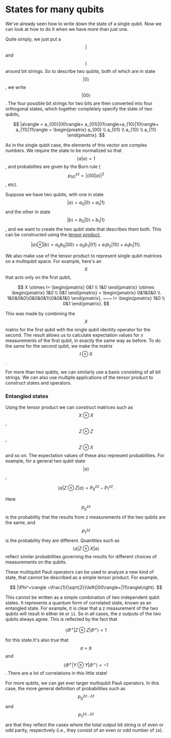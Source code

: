 # States for many qubits

We've already seen how to write down the state of a single qubit. Now we can look at how to do it when we have more than just one.

Quite simply, we just put a $$|$$ and  $$\rangle$$around bit strings. So to describe two qubits, both of which are in state $$|0\rangle$$, we write $$|00\rangle$$. The four possible bit strings for two bits are then converted into four orthogonal states, which together completely specify the state of two qubits, 

$$
|a\rangle = a_{00}|00\rangle+ a_{01}|01\rangle+a_{10}|10\rangle+ a_{11}|11\rangle = \begin{pmatrix} a_{00} \\ a_{01} \\ a_{10} \\ a_{11} \end{pmatrix}.
$$

As in the single qubit case, the elements of this vector are complex numbers. We require the state to be normalized so that $$\langle a|a\rangle = 1$$, and probabilites are given by the Born rule \( $$p_{00}^{zz} = |\langle00|a\rangle |^2$$, etc\).

Suppose we have two qubits, with one in state $$|a\rangle = a_0 |0\rangle + a_1 |1\rangle$$ and the other in state $$|b\rangle = b_0 |0\rangle + b_1 |1\rangle$$, and we want to create the two qubit state that describes them both. This can be constructed using the [tensor product](https://en.wikipedia.org/wiki/Tensor_product#Intuitive_motivation_and_the_concrete_tensor_product),

$$
|a\rangle \otimes |b\rangle = a_{0}b_0|00\rangle+ a_{0}b_1|01\rangle+a_{1}b_0|10\rangle+ a_{1}b_1|11\rangle.
$$

We also make use of the tensor product to represent single qubit matrices on a multiqubit space. For example, here's an$$X$$ that acts only on the first qubit,

$$
X \otimes I= \begin{pmatrix} 0&1 \\ 1&0 \end{pmatrix} \otimes \begin{pmatrix} 1&0 \\ 0&1 \end{pmatrix} = \begin{pmatrix} 0&1&0&0 \\ 1&0&0&0\\0&0&0&1\\0&0&1&0 \end{pmatrix}, ~~~ I= \begin{pmatrix} 1&0 \\ 0&1 \end{pmatrix}.
$$

This was made by combining the $$X$$ matrix for the first qubit with the single qubit identity operator for the second. The result allows us to calculate expectation values for x measurements of the first qubit, in exactly the same way as before. To do the same for the second qubit, we make the matrix $$I \otimes X$$.

For more than two qubits, we can similarly use a basis consisting of all bit strings. We can also use multiple applications of the tensor product to construct states and operators.

### Entangled states

Using the tensor product we can construct matrices such as $$X \otimes X$$, $$Z \otimes Z$$, $$Z \otimes X$$ and so on. The expectation values of these also represent probabilities. For example, for a general two qubit state $$|a\rangle$$,

$$
\langle a|Z\otimes Z|a\rangle = P^{zz}_{0} - P^{zz}_{1}.
$$

Here $$P^{zz}_{0}$$ is the probability that the results from z measurements of the two qubits are the same, and $$P^{zz}_{1}$$  is the probability they are different. Quantities such as $$\langle a|Z\otimes X|a\rangle$$ reflect similar probabilities governing the results for different choices of measurements on the qubits.

These multiqubit Pauli operators can be used to analyze a new kind of state, that cannot be described as a simple tensor product. For example,

$$
|\Phi^+\rangle =\frac{1}{\sqrt{2}}\left(|00\rangle+|11\rangle\right).
$$

This cannot be written as a simple combination of two independent qubit states. It represents a quantum form of correlated state, known as an entangled state. For example, it is clear that a z measurement of the two qubits will result in either `00` or `11`. So in all cases, the z outputs of the two qubits always agree. This is reflected by the fact that

$$
\langle \Phi^+|Z\otimes Z|\Phi^+\rangle = 1
$$

for this state.It's also true that $$a = b$$ and $$\langle \Phi^+|Y\otimes Y|\Phi^+\rangle = -1$$. There are a lot of correlations in this little state!

For more qubits, we can get ever larger multiqubit Pauli operators. In this case, the more general definition of probabilities such as  $$P^{zz\ldots zz}_{0}$$ and $$P^{zz\ldots zz}_{1}$$ are that they reflect the cases where the total output bit string is of even or odd parity, respectively \(i.e., they consist of an even or odd number of `1`s\).



